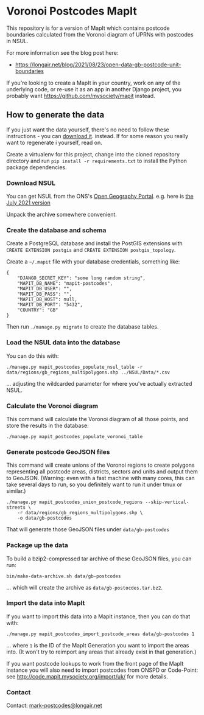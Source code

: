 Voronoi Postcodes MapIt
=======================

This repository is for a version of MapIt which contains
postcode boundaries calculated from the Voronoi diagram of
UPRNs with postcodes in NSUL.

For more information see the blog post here:

* https://longair.net/blog/2021/08/23/open-data-gb-postcode-unit-boundaries

If you're looking to create a MapIt in your country, work on any
of the underlying code, or re-use it as an app in another Django
project, you probably want https://github.com/mysociety/mapit
instead.

How to generate the data
------------------------

If you just want the data yourself, there's no need to follow these
instructions - you can
[download it](https://postcodes-mapit-static.s3.eu-west-2.amazonaws.com/data/gb-postcodes-v4.tar.bz2).
instead. If for some reason you really want to regenerate i yourself,
read on.

Create a virtualenv for this project, change into the cloned
repository directory and run `pip install -r requirements.txt`
to install the Python package dependencies.

### Download NSUL

You can get NSUL from the ONS's [Open Geography Portal](https://geoportal.statistics.gov.uk/).
e.g. here is [the July 2021 version](https://geoportal.statistics.gov.uk/)

Unpack the archive somewhere convenient.

### Create the database and schema

Create a PostgreSQL database and install the PostGIS extensions
with `CREATE EXTENSION postgis` and `CREATE EXTENSION postgis_topology`.

Create a `~/.mapit` file with your database credentials, something like:

    {
        "DJANGO_SECRET_KEY": "some long random string",
        "MAPIT_DB_NAME": "mapit-postcodes",
        "MAPIT_DB_USER": "",
        "MAPIT_DB_PASS": "",
        "MAPIT_DB_HOST": null,
        "MAPIT_DB_PORT": "5432",
        "COUNTRY": "GB"
    }

Then run `./manage.py migrate` to create the database tables.

### Load the NSUL data into the database

You can do this with:

    ./manage.py mapit_postcodes_populate_nsul_table -r data/regions/gb_regions_multipolygons.shp ../NSUL/Data/*.csv

... adjusting the wildcarded parameter for where you've actually extracted NSUL.

### Calculate the Voronoi diagram

This command will calculate the Voronoi diagram of all those points, and store
the results in the database:

    ./manage.py mapit_postcodes_populate_voronoi_table

### Generate postcode GeoJSON files

This command will create unions of the Voronoi regions to create polygons
representing all postcode areas, districts, sectors and units and output
them to GeoJSON. (Warning: even with a fast machine with many cores, this
can take several days to run, so you definitely want to run it under tmux
or similar.)

    ./manage.py mapit_postcodes_union_postcode_regions --skip-vertical-streets \
        -r data/regions/gb_regions_multipolygons.shp \
        -o data/gb-postcodes

That will generate those GeoJSON files under `data/gb-postcodes`

### Package up the data

To build a bzip2-compressed tar archive of these GeoJSON files, you
can run:

    bin/make-data-archive.sh data/gb-postcodes

... which will create the archive as
`data/gb-postocdes.tar.bz2`.

### Import the data into MapIt

If you want to import this data into a MapIt instance, then you can
do that with:

    ./manage.py mapit_postcodes_import_postcode_areas data/gb-postcodes 1

... where `1` is the ID of the MapIt Generation you want to
import the areas into. (It won't try to reimport any areas that
already exist in that generation.)

If you want postcode lookups to work from the front page of the MapIt
instance you will also need to import postcodes from ONSPD or Code-Point:
see http://code.mapit.mysociety.org/import/uk/ for more details.

### Contact

Contact: mark-postcodes@longair.net
